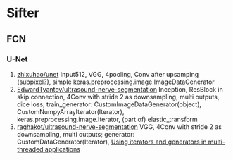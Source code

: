 # Sifter

## FCN

### U-Net
1. [zhixuhao/unet](https://github.com/zhixuhao/unet) Input512, VGG, 4pooling, Conv after upsamping (subpixel?), simple keras.preprocessing.image.ImageDataGenerator
2. [EdwardTyantov/ultrasound-nerve-segmentation](https://github.com/EdwardTyantov/ultrasound-nerve-segmentation) Inception, ResBlock in skip connection, 4Conv with stride 2 as downsampling, multi outputs, dice loss; train_generator: CustomImageDataGenerator(object), CustomNumpyArrayIterator(Iterator), keras.preprocessing.image.Iterator, (part of) elastic_transform 
3. [raghakot/ultrasound-nerve-segmentation](https://github.com/raghakot/ultrasound-nerve-segmentation) VGG, 4Conv with stride 2 as downsampling, multi outputs; generator: CustomDataGenerator(Iterator), [Using iterators and generators in multi-threaded applications](http://anandology.com/blog/using-iterators-and-generators/)

